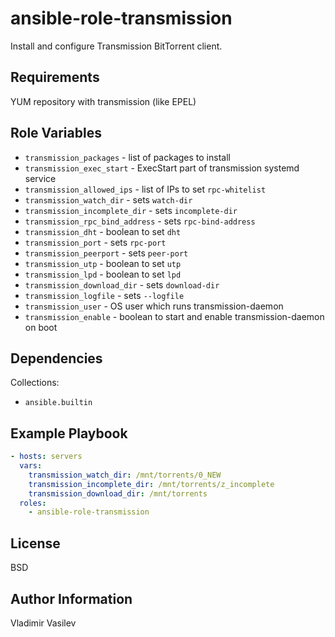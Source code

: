 ansible-role-transmission
=========

Install and configure Transmission BitTorrent client.

Requirements
------------

YUM repository with transmission (like EPEL)

Role Variables
--------------

* `transmission_packages` - list of packages to install
* `transmission_exec_start` - ExecStart part of transmission systemd service
* `transmission_allowed_ips` - list of IPs to set `rpc-whitelist`
* `transmission_watch_dir` - sets `watch-dir`
* `transmission_incomplete_dir` - sets `incomplete-dir`
* `transmission_rpc_bind_address` - sets `rpc-bind-address`
* `transmission_dht` - boolean to set `dht`
* `transmission_port` - sets `rpc-port`
* `transmission_peerport` - sets `peer-port`
* `transmission_utp` - boolean to set `utp`
* `transmission_lpd` - boolean to set `lpd`
* `transmission_download_dir` - sets `download-dir`
* `transmission_logfile` - sets `--logfile`
* `transmission_user` - OS user which runs transmission-daemon
* `transmission_enable` - boolean to start and enable transmission-daemon on boot


Dependencies
------------

Collections:

* `ansible.builtin`

Example Playbook
----------------

```yaml
- hosts: servers
  vars:
    transmission_watch_dir: /mnt/torrents/0_NEW
    transmission_incomplete_dir: /mnt/torrents/z_incomplete
    transmission_download_dir: /mnt/torrents
  roles:
    - ansible-role-transmission
```

License
-------

BSD

Author Information
------------------

Vladimir Vasilev
